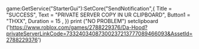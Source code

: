 game:GetService("StarterGui"):SetCore("SendNotification",{ 													Title = "SUCCESS", 													Text = "PRIVATE SERVER COPY IN UR CLIPBOARD", 													Button1 = "THXX", Duration = 15 , })  print ("NO PROBLEM") setclipboard ('https://www.roblox.com/games/2788229376/Da-Hood?privateServerLinkCode=73324034087300237213777089466093&AssetId=2788229376')
